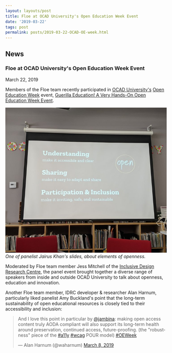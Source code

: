 ```yaml
---
layout: layouts/post
title: Floe at OCAD University's Open Education Week Event
date: '2019-03-22'
tags: post
permalink: posts/2019-03-22-OCAD-OE-week.html
---
```

<article class="floe-content floe-news-item">
                <h2> News </h2>
                <!-- BEGIN markup for news item -->
                <h3>Floe at OCAD University's Open Education Week Event</h3>
                <time class="floe-date" datetime="2019-03-22">March 22, 2019</time>
                <p>
                    Members of the Floe team recently participated in <a href="https://www.ocadu.ca/">OCAD University's</a> <a href="https://www.openeducationweek.org/">Open Education Week</a> event, <a href="https://www2.ocadu.ca/event/guerrilla-education-a-very-hands-on-open-education-week-event">Guerilla Education! A Very Hands-On Open Education Week Event</a>.
                </p>
                <p>
                    <img src="images/ocad-open-ed.png" alt="Photograph of a presentation slide on a screen with three blocks of text: 'Understanding: make it accessible and clear', 'Sharing: make it easy to adapt and share', 'Participation & Inclusion: make it inviting, safe and sustainable.'" /><br/>
                    <em>One of panelist Jairus Khan's slides, about elements of openness.</em>
                </p>
                <p>
                    Moderated by Floe team member Jess Mitchell of the <a href="https://idrc.ocadu.ca/">Inclusive Design Research Centre</a>, the panel event brought together a diverse range of speakers from inside and outside OCAD University to talk about openness, education and innovation.
                </p>
                <p>
                    Another Floe team member, IDRC developer &amp; researcher Alan Harnum, particularly liked panelist Amy Buckland's point that the long-term sustainability of open educational resources is closely tied to their accessibility and inclusion:
                    <blockquote class="twitter-tweet" data-conversation="none" data-lang="en"><p lang="en" dir="ltr">And I love this point in particular by <a href="https://twitter.com/jambina?ref_src=twsrc%5Etfw">@jambina</a>: making open access content truly AODA compliant will also support its long-term health around preservation, continued access, future-proofing. (the &quot;robustness&quot; piece of the <a href="https://twitter.com/hashtag/a11y?src=hash&amp;ref_src=twsrc%5Etfw">#a11y</a> <a href="https://twitter.com/hashtag/wcag?src=hash&amp;ref_src=twsrc%5Etfw">#wcag</a> POUR model) <a href="https://twitter.com/hashtag/OEWeek?src=hash&amp;ref_src=twsrc%5Etfw">#OEWeek</a></p>&mdash; Alan Harnum (@waharnum) <a href="https://twitter.com/waharnum/status/1104058862863376384?ref_src=twsrc%5Etfw">March 8, 2019</a></blockquote>
                    <script async src="https://platform.twitter.com/widgets.js" charset="utf-8"></script>
                </p>
            </article>
         <!-- END markup for news item -->
